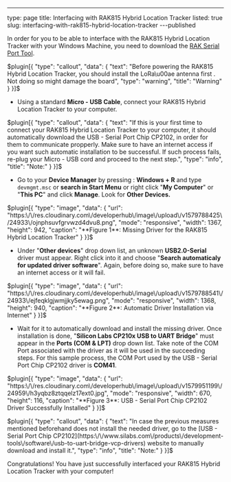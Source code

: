 ---
type: page
title: Interfacing with RAK815 Hybrid Location Tracker
listed: true
slug: interfacing-with-rak815-hybrid-location-tracker
---published

In order for you to be able to interface with the RAK815 Hybrid Location Tracker with your Windows Machine, you need to download the [RAK Serial Port Tool](https://downloads.rakwireless.com/en/LoRa/Tools/RAK_SERIAL_PORT_TOOL_V1.2.1.zip).

$plugin[{
    "type": "callout",
    "data": {
        "text": "Before powering the RAK815 Hybrid Location Tracker, you should install the LoRa\u00ae antenna first . Not doing so might damage the board",
        "type": "warning",
        "title": "Warning"
    }
}]$

- Using a standard **Micro - USB Cable**, connect your RAK815 Hybrid Location Tracker to your computer.

$plugin[{
    "type": "callout",
    "data": {
        "text": "If this is your first time to connect your RAK815 Hybrid Location Tracker to your computer, it should automatically download the USB - Serial Port Chip CP2102, in order for them to communicate propperly. Make sure to have an internet access if you want such automatic installation to be successful. If such process fails, re-plug your Micro - USB cord and proceed to the next step.",
        "type": "info",
        "title": "Note:"
    }
}]$

- Go to your **Device Manager** by pressing : **Windows + R** and type `devmgmt.msc` or **search in Start Menu** or right click "**My Computer**" or "**This PC**" and click **Manage**. Look for **Other Devices.**

$plugin[{
    "type": "image",
    "data": {
        "url": "https:\/\/res.cloudinary.com\/developerhub\/image\/upload\/v1579788425\/24933\/ojnphsuvfgrvwzd4dvu8.png",
        "mode": "responsive",
        "width": 1367,
        "height": 942,
        "caption": "**Figure 1**: Missing Driver for the RAK815 Hybrid Location Tracker"
    }
}]$

- Under "**Other devices**" drop down list, an unknown **USB2.0-Serial** driver must appear. Right click into it and choose "**Search automaticaly for updated driver software**". Again, before doing so, make sure to have an internet access or it will fail.

$plugin[{
    "type": "image",
    "data": {
        "url": "https:\/\/res.cloudinary.com\/developerhub\/image\/upload\/v1579788541\/24933\/ejfeqklgjwmjjky5ewag.png",
        "mode": "responsive",
        "width": 1368,
        "height": 940,
        "caption": "**Figure 2**: Automatic Driver Installation via Internet"
    }
}]$

- Wait for it to automatically download and install the missing driver. Once installation is done, "**Silicon Labs CP210x USB to UART Bridge**" must appear in the **Ports (COM & LPT)** drop down list. Take note of the COM Port associated with the driver as it will be used in the succeeding steps. For this sample process, the COM Port used by the USB - Serial Port Chip CP2102 driver is **COM41**.

$plugin[{
    "type": "image",
    "data": {
        "url": "https:\/\/res.cloudinary.com\/developerhub\/image\/upload\/v1579951199\/24959\/h3yqbz8ztqqelz17ext0.jpg",
        "mode": "responsive",
        "width": 670,
        "height": 116,
        "caption": "**Figure 3**: USB - Serial Port Chip CP2102 Driver Successfully Installed"
    }
}]$

$plugin[{
    "type": "callout",
    "data": {
        "text": "In case the previous measures mentioned beforehand does not install the needed driver, go to the [USB - Serial Port Chip CP2102](https:\/\/www.silabs.com\/products\/development-tools\/software\/usb-to-uart-bridge-vcp-drivers) website to manually download and install it.",
        "type": "info",
        "title": "Note:"
    }
}]$

Congratulations! You have just successfully interfaced your RAK815 Hybrid Location Tracker with your computer!

